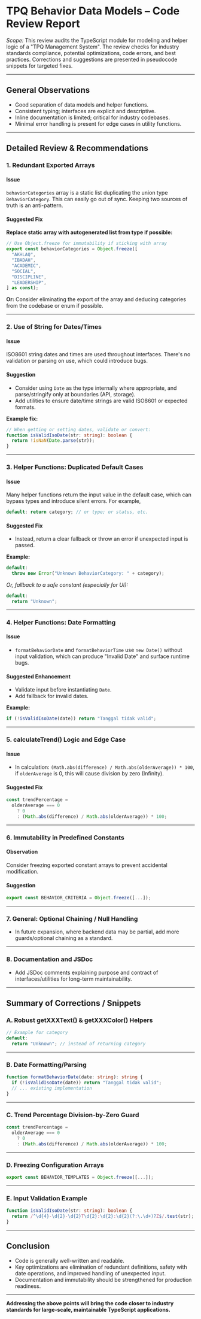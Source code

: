 # TPQ Behavior Data Models – Code Review Report

_Scope:_
This review audits the TypeScript module for modeling and helper logic of a "TPQ Management System". The review checks for industry standards compliance, potential optimizations, code errors, and best practices. Corrections and suggestions are presented in pseudocode snippets for targeted fixes.

---

## **General Observations**

- Good separation of data models and helper functions.
- Consistent typing; interfaces are explicit and descriptive.
- Inline documentation is limited; critical for industry codebases.
- Minimal error handling is present for edge cases in utility functions.

---

## **Detailed Review & Recommendations**

### 1. **Redundant Exported Arrays**

#### **Issue**

`behaviorCategories` array is a static list duplicating the union type `BehaviorCategory`. This can easily go out of sync. Keeping two sources of truth is an anti-pattern.

#### **Suggested Fix**

**Replace static array with autogenerated list from type if possible:**

```typescript
// Use Object.freeze for immutability if sticking with array
export const behaviorCategories = Object.freeze([
  "AKHLAQ",
  "IBADAH",
  "ACADEMIC",
  "SOCIAL",
  "DISCIPLINE",
  "LEADERSHIP",
] as const);
```

**Or:** Consider eliminating the export of the array and deducing categories from the codebase or enum if possible.

---

### 2. **Use of String for Dates/Times**

#### **Issue**

ISO8601 string dates and times are used throughout interfaces. There's no validation or parsing on use, which could introduce bugs.

#### **Suggestion**

- Consider using `Date` as the type internally where appropriate, and parse/stringify only at boundaries (API, storage).
- Add utilities to ensure date/time strings are valid ISO8601 or expected formats.

**Example fix:**

```typescript
// When getting or setting dates, validate or convert:
function isValidIsoDate(str: string): boolean {
  return !isNaN(Date.parse(str));
}
```

---

### 3. **Helper Functions: Duplicated Default Cases**

#### **Issue**

Many helper functions return the input value in the default case, which can bypass types and introduce silent errors. For example,

```typescript
default: return category; // or type; or status, etc.
```

#### **Suggested Fix**

- Instead, return a clear fallback or throw an error if unexpected input is passed.

**Example:**

```typescript
default:
  throw new Error("Unknown BehaviorCategory: " + category);
```

_Or, fallback to a safe constant (especially for UI):_

```typescript
default:
  return "Unknown";
```

---

### 4. **Helper Functions: Date Formatting**

#### **Issue**

- `formatBehaviorDate` and `formatBehaviorTime` use `new Date()` without input validation, which can produce "Invalid Date" and surface runtime bugs.

#### **Suggested Enhancement**

- Validate input before instantiating `Date`.
- Add fallback for invalid dates.

**Example:**

```typescript
if (!isValidIsoDate(date)) return "Tanggal tidak valid";
```

---

### 5. **calculateTrend() Logic and Edge Case**

#### **Issue**

- In calculation: `(Math.abs(difference) / Math.abs(olderAverage)) * 100`, if `olderAverage` is 0, this will cause division by zero (Infinity).

#### **Suggested Fix**

```typescript
const trendPercentage =
  olderAverage === 0
    ? 0
    : (Math.abs(difference) / Math.abs(olderAverage)) * 100;
```

---

### 6. **Immutability in Predefined Constants**

#### **Observation**

Consider freezing exported constant arrays to prevent accidental modification.

#### **Suggestion**

```typescript
export const BEHAVIOR_CRITERIA = Object.freeze([...]);
```

---

### 7. **General: Optional Chaining / Null Handling**

- In future expansion, where backend data may be partial, add more guards/optional chaining as a standard.

---

### 8. **Documentation and JSDoc**

- Add JSDoc comments explaining purpose and contract of interfaces/utilities for long-term maintainability.

---

## **Summary of Corrections / Snippets**

### **A. Robust getXXXText() & getXXXColor() Helpers**

```typescript
// Example for category
default:
  return "Unknown"; // instead of returning category
```

---

### **B. Date Formatting/Parsing**

```typescript
function formatBehaviorDate(date: string): string {
  if (!isValidIsoDate(date)) return "Tanggal tidak valid";
  // ... existing implementation
}
```

---

### **C. Trend Percentage Division-by-Zero Guard**

```typescript
const trendPercentage =
  olderAverage === 0
    ? 0
    : (Math.abs(difference) / Math.abs(olderAverage)) * 100;
```

---

### **D. Freezing Configuration Arrays**

```typescript
export const BEHAVIOR_TEMPLATES = Object.freeze([...]);
```

---

### **E. Input Validation Example**

```typescript
function isValidIsoDate(str: string): boolean {
  return /^\d{4}-\d{2}-\d{2}T\d{2}:\d{2}:\d{2}(?:\.\d+)?Z$/.test(str);
}
```

---

## **Conclusion**

- Code is generally well-written and readable.
- Key optimizations are elimination of redundant definitions, safety with date operations, and improved handling of unexpected input.
- Documentation and immutability should be strengthened for production readiness.

---

**Addressing the above points will bring the code closer to industry standards for large-scale, maintainable TypeScript applications.**
